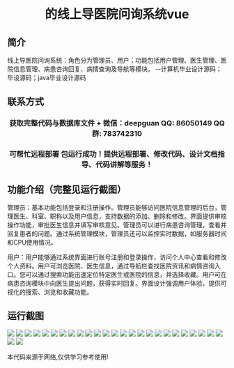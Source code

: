 <p><h1 align="center">的线上导医院问询系统vue</h1></p>

## 简介
线上导医院问询系统：角色分为管理员、用户；功能包括用户管理、医生管理、医院信息管理、病患咨询回复、病情查询及导航等模块。    --计算机毕业设计源码；毕设源码；java毕业设计源码


## 联系方式
<p><h3 align="center">获取完整代码与数据库文件 + 微信：deepguan QQ: 86050149 QQ群: 783742310</h3></p>
<p><h3 align="center">可帮忙远程部署 包运行成功！提供远程部署、修改代码、设计文档指导、代码讲解等服务！</h3></p>

## 功能介绍（完整见运行截图）
管理员：基本功能包括登录和注册操作。管理员能够访问医院信息管理的后台，管理医生、科室、职称以及用户信息，支持数据的添加、删除和修改。界面提供审核操作功能，审批医生信息并填写审核意见。管理员可以进行病患咨询管理，查看并回复患者的问题。通过系统管理模块，管理员还可以监控实时数据，如服务器时间和CPU使用情况。

用户：用户能够通过系统界面进行账号注册和登录操作，访问个人中心查看和修改个人资料。用户可浏览医院、医生信息，通过导航栏查找医院资讯和病情咨询入口。您可以通过搜索功能迅速定位特定医生或医院的信息，并选择收藏。用户可在病患咨询模块中向医生提出问题，获得实时回复。界面设计强调用户体验，提供可视化的搜索、浏览和收藏功能。


## 运行截图
![](img/001.jpg)
![](img/002.jpg)
![](img/003.jpg)
![](img/004.jpg)
![](img/005.jpg)
![](img/006.jpg)
![](img/007.jpg)
![](img/008.jpg)
![](img/009.jpg)
![](img/010.jpg)
![](img/011.jpg)
![](img/012.jpg)
![](img/013.jpg)
![](img/014.jpg)
![](img/015.jpg)
![](img/016.jpg)
![](img/017.jpg)
![](img/018.jpg)
![](img/019.jpg)
![](img/020.jpg)
![](img/021.jpg)
![](img/022.jpg)
![](img/023.jpg)
![](img/024.jpg)
![](img/025.jpg)
![](img/026.jpg)
![](img/027.jpg)

<p>本代码来源于网络,仅供学习参考使用!</p>
